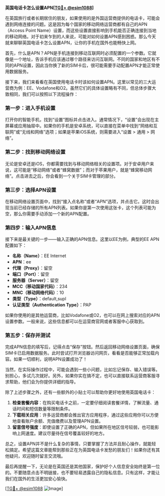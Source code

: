 **英国电话卡怎么设置APN[[TG💪+ @esim1088](https://t.me/s/esim1088)]**

在英国旅行或者长期居住的朋友，如果使用的是外国运营商提供的电话卡，可能会遇到网络连接的问题。这是因为每个国家的移动网络运营商都有自己的APN（Access Point Name）设置，而这些设置直接影响到手机能否正确连接到当地的移动网络。对于初来乍到的人来说，可能对如何设置APN感到困惑。那么今天就来聊聊英国电话卡怎么设置APN，让你的手机在国外也能畅快上网。

首先，什么是APN？APN是手机连接到移动互联网时必须配置的一个参数。它就像是一个地址，告诉手机应该通过哪个路径来访问互联网。不同的国家和地区有不同的APN设置，因此当你换了新的SIM卡后，很可能需要手动配置APN才能正常使用数据服务。

接下来，我们来看看在英国使用电话卡时该如何设置APN。这里以常见的三大运营商为例：EE、Vodafone和O2。虽然它们的具体设置略有不同，但总体步骤大致相同，我们可以按照以下流程操作：

### **第一步：进入手机设置**
打开你的智能手机，找到“设置”图标并点击进入。通常情况下，“设置”会出现在主屏幕或应用抽屉中。如果你的手机是安卓系统，可以直接在菜单中找到“网络和互联网”或“无线和网络”选项；如果是苹果iOS系统，则需要进入“设置 > 通用 > 网络”。

### **第二步：找到移动网络设置**
无论是安卓还是iOS，你都需要找到与移动网络相关的设置项。对于安卓用户来说，这可能是“移动网络”或者“蜂窝数据”；而对于苹果用户，就是“蜂窝移动网络”。点击进去之后，你会看到一个关于SIM卡管理的部分。

### **第三步：选择APN设置**
在移动网络设置页面中，找到“接入点名称”或者“APN”选项，并点击它。这时会出现当前已经存储的所有APN列表。如果你是第一次使用这张卡，这个列表可能为空，那么你需要手动添加一个新的APN配置。

### **第四步：输入APN信息**
接下来是最关键的一步——输入正确的APN信息。这里以EE为例，典型的EE APN配置如下：
- **名称（Name）**：EE Internet
- **APN**：ee
- **代理（Proxy）**：留空
- **端口（Port）**：留空
- **服务器（Server）**：留空
- **MCC（移动国家代码）**：234
- **MNC（移动网络代码）**：10
- **类型（Type）**：default,supl
- **认证类型（Authentication Type）**：PAP

如果你使用的是其他运营商，比如Vodafone或O2，也可以在网上搜索对应的APN设置参数。一般来说，这些信息都可以在运营商官网或者客服中心获取到。

### **第五步：保存并测试**
完成APN信息的填写后，记得点击“保存”按钮。然后返回移动网络设置页面，确保SIM卡已启用数据服务。此时尝试打开浏览器访问网页，看看是否能够正常加载内容。如果一切顺利，说明APN设置成功了！

当然，在实际操作过程中，可能会遇到一些小问题，比如忘记保存、输入错误等。别担心，多试几次就好。另外，如果你实在搞不定，也可以直接联系运营商客服寻求帮助，他们会为你提供详细的指导。

除了上述步骤之外，还有一些额外的小贴士可以帮助你更好地使用英国电话卡：

1. **检查套餐内容**：在购买电话卡之前，一定要仔细阅读套餐详情，了解流量、通话时间和短信数量等限制条件。
2. **下载相关应用**：许多运营商都会推出官方应用程序，通过这些应用你可以方便地查看账户余额、充值缴费以及管理APN设置。
3. **留意信号强度**：即使设置了正确的APN，但如果所在地区信号较弱，也可能影响上网速度。建议尽量待在信号覆盖较好的地方。

总之，设置APN并不是什么复杂的事情，只要掌握了方法并且耐心操作，就能轻松搞定。希望这篇文章能帮到那些正在为英国电话卡发愁的朋友们！如果你还有其他疑问，欢迎随时留言交流哦。

最后再提醒一下，无论是在英国还是其他国家，保护好个人信息安全始终是第一位的。不要随意点击不明链接，也不要轻易透露自己的隐私信息。只有这样，才能让我们在国外的生活更加安心愉快。

[[TG💪+ @esim1088](https://t.me/s/esim1088) ![Image](https://i.postimg.cc/4NQfJmqS/Snipaste-2025-05-13-00-14-12.png)]